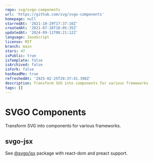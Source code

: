 ```yaml
---
repo: svg/svgo-components
url: 'https://github.com/svg/svgo-components'
homepage: null
starredAt: '2021-10-29T17:37:10Z'
createdAt: '2021-07-28T18:05:35Z'
updatedAt: '2024-09-11T08:21:12Z'
language: JavaScript
license: MIT
branch: main
stars: 47
isPublic: true
isTemplate: false
isArchived: false
isFork: false
hasReadMe: true
refreshedAt: '2025-02-25T20:37:41.398Z'
description: Transform SVG into components for various frameworks
tags: []
---
```


# SVGO Components

Transform SVG into components for various frameworks.

## svgo-jsx

See [@svgo/jsx](./packages/svgo-jsx/README.md) package with react-dom and preact support.
